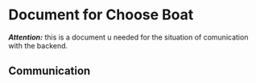 # Document for Choose Boat

___Attention:___ this is a document u needed for the situation of comunication with the backend.

## Communication



